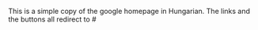 This is a simple copy of the google homepage in Hungarian. The links and the buttons all redirect to #
